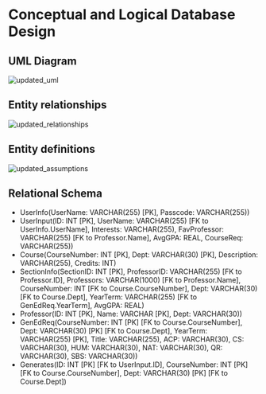 # Conceptual and Logical Database Design

## UML Diagram 
![updated_uml](https://media.github-dev.cs.illinois.edu/user/12652/files/5459502f-611f-46af-8512-1dda71de2842)

## Entity relationships
![updated_relationships](https://media.github-dev.cs.illinois.edu/user/12652/files/f00203a0-b29b-4dcc-bad6-0ea6b5e25217)

## Entity definitions
![updated_assumptions](https://media.github-dev.cs.illinois.edu/user/12652/files/619e403c-5a2d-43e9-8593-626e241023d7)

## Relational Schema
- UserInfo(UserName: VARCHAR(255) [PK], Passcode: VARCHAR(255))
- UserInput(ID: INT [PK], UserName: VARCHAR(255) [FK to UserInfo.UserName], Interests: VARCHAR(255), FavProfessor: VARCHAR(255) [FK to Professor.Name], AvgGPA: REAL, CourseReq: VARCHAR(255))
- Course(CourseNumber: INT [PK], Dept: VARCHAR(30) [PK], Description: VARCHAR(255), Credits: INT)
- SectionInfo(SectionID: INT [PK], ProfessorID: VARCHAR(255) [FK to Professor.ID], Professors: VARCHAR(1000) [FK to Professor.Name], CourseNumber: INT [FK to Course.CourseNumber], Dept: VARCHAR(30) [FK to Course.Dept], YearTerm: VARCHAR(255) [FK to GenEdReq.YearTerm], AvgGPA: REAL)
- Professor(ID: INT [PK], Name: VARCHAR [PK], Dept: VARCHAR(30))
- GenEdReq(CourseNumber: INT [PK] [FK to Course.CourseNumber], Dept: VARCHAR(30) [PK] [FK to Course.Dept], YearTerm: VARCHAR(255) [PK], Title: VARCHAR(255), ACP: VARCHAR(30), CS: VARCHAR(30), HUM: VARCHAR(30), NAT: VARCHAR(30), QR: VARCHAR(30), SBS: VARCHAR(30))
- Generates(ID: INT [PK] [FK to UserInput.ID], CourseNumber: INT [PK] [FK to Course.CourseNumber], Dept: VARCHAR(30) [PK] [FK to Course.Dept])

